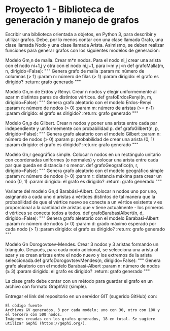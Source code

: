 # Proyecto 1 - Biblioteca de generación y manejo de grafos
Escribir una biblioteca orientada a objetos, en Python 3, para describir y utilizar grafos. Debe, por lo menos contar con una clase llamada Grafo, una clase llamada Nodo y una clase llamada Arista. Asimismo, se deben realizar funciones para generar grafos con los siguientes modelos de generación:


Modelo Gm,n de malla. Crear m*n nodos. Para el nodo ni,j crear una arista con el nodo ni+1,j y otra con el nodo ni,j+1, para i<m y j<n
def grafoMalla(m, n, dirigido=False):
  """
  Genera grafo de malla
  :param m: número de columnas (> 1)
  :param n: número de filas (> 1)
  :param dirigido: el grafo es dirigido?
  :return: grafo generado
  """


Modelo Gn,m de Erdös y Rényi. Crear n nodos y elegir uniformemente al azar m distintos pares de distintos vértices.
def grafoErdosRenyi(n, m, dirigido=False):
  """
  Genera grafo aleatorio con el modelo Erdos-Renyi
  :param n: número de nodos (> 0)
  :param m: número de aristas (>= n-1)
  :param dirigido: el grafo es dirigido?
  :return: grafo generado
  """


Modelo Gn,p de Gilbert. Crear n nodos y poner una arista entre cada par independiente y uniformemente con probabilidad p.
def grafoGilbert(n, p, dirigido=False):
  """
  Genera grafo aleatorio con el modelo Gilbert
  :param n: número de nodos (> 0)
  :param p: probabilidad de crear una arista (0, 1)
  :param dirigido: el grafo es dirigido?
  :return: grafo generado
  """


Modelo Gn,r geográfico simple. Colocar n nodos en un rectángulo unitario con coordenadas uniformes (o normales) y colocar una arista entre cada par que queda en distancia r o menor.
def grafoGeografico(n, r, dirigido=False):
  """
  Genera grafo aleatorio con el modelo geográfico simple
  :param n: número de nodos (> 0)
  :param r: distancia máxima para crear un nodo (0, 1)
  :param dirigido: el grafo es dirigido?
  :return: grafo generado
  """


Variante del modelo Gn,d Barabási-Albert. Colocar n nodos uno por uno, asignando a cada uno d aristas a vértices distintos de tal manera que la probabilidad de que el vértice nuevo se conecte a un vértice existente v es proporcional a la cantidad de aristas que v tiene actualmente - los primeros d vértices se conecta todos a todos.
def grafoBarabasiAlbert(n, d, dirigido=False):
  """
  Genera grafo aleatorio con el modelo Barabasi-Albert
  :param n: número de nodos (> 0)
  :param d: grado máximo esperado por cada nodo (> 1)
  :param dirigido: el grafo es dirigido?
  :return: grafo generado
  """


Modelo Gn Dorogovtsev-Mendes. Crear 3 nodos y 3 aristas formando un triángulo. Después, para cada nodo adicional, se selecciona una arista al azar y se crean aristas entre el nodo nuevo y los extremos de la arista seleccionada.def grafoDorogovtsevMendes(n, dirigido=False):
  """
  Genera grafo aleatorio con el modelo Barabasi-Albert
  :param n: número de nodos (≥ 3)
  :param dirigido: el grafo es dirigido?
  :return: grafo generado
  """


La clase grafo debe contar con un método para guardar el grafo en un archivo con formato GraphViz (simple).


Entregar el link del repositorio en un servidor GIT (sugerido GitHub) con:

    El código fuente
    Archivos GV generados, 3 por cada modelo; uno con 30, otro con 100 y el tercero con 500 nodos.
    Imágenes creadas con los grafos generados, 18 en total. Se sugiere utilizar Gephi (https://gephi.org/).
